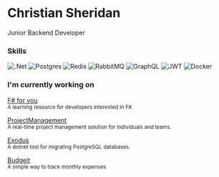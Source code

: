 # Christian Sheridan
Junior Backend Developer

### Skills
![.Net](https://img.shields.io/badge/.NET-5C2D91?style=for-the-badge&logo=.net&logoColor=white)
![Postgres](https://img.shields.io/badge/postgres-%23316192.svg?style=for-the-badge&logo=postgresql&logoColor=white)
![Redis](https://img.shields.io/badge/redis-%23DD0031.svg?style=for-the-badge&logo=redis&logoColor=white)
![RabbitMQ](https://img.shields.io/badge/Rabbitmq-FF6600?style=for-the-badge&logo=rabbitmq&logoColor=white)
![GraphQL](https://img.shields.io/badge/-GraphQL-E10098?style=for-the-badge&logo=graphql&logoColor=white)
![JWT](https://img.shields.io/badge/JWT-black?style=for-the-badge&logo=JSON%20web%20tokens)
![Docker](https://img.shields.io/badge/docker-%230db7ed.svg?style=for-the-badge&logo=docker&logoColor=white)

### I'm currently working on
[F# for you](https://github.com/fsharpforyou/fsharpforyou.github.io)  
<sub>A learning resource for developers interested in F#.</sub>  

[ProjectManagement](https://github.com/freedombits/ProjectManagementSolution)  
<sub>A real-time project management solution for individuals and teams.</sub>  

[Exodus](https://github.com/sheridanchris/Exodus)  
<sub>A dotnet tool for migrating PostgreSQL databases.</sub>

[Budgeit](https://github.com/freedombits/budgeit)  
<sub>A simple way to track monthly expenses</sub>
